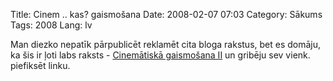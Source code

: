 Title: Cinem .. kas? gaismošana
Date: 2008-02-07 07:03
Category: Sākums
Tags: 2008
Lang: lv

Man diezko nepatīk pārpublicēt reklamēt cita bloga rakstus, bet es domāju, ka šis ir ļoti labs raksts -  [Cinemātiskā gaismošana II][1]  un gribēju sev vienk. piefiksēt linku.

  [1]: http://mxz.lv/2008/02/05/cinematiska-gaismosana-ii/
